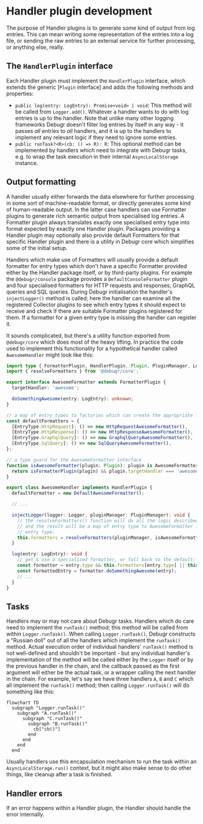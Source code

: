 # Handler plugin development

The purpose of Handler plugins is to generate some kind of output from log entries.
This can mean writing some representation of the entries into a log file, or sending
the raw entries to an external service for further processing, or anything else, really.

## The `HandlerPlugin` interface

Each Handler plugin must implement the `HandlerPlugin` interface, which extends
the generic [`Plugin` interface] and adds the following methods and properties:

 - `public log(entry: LogEntry): Promise<void> | void`: This method will be called from
   `Logger.add()`. Whatever a handler wants to do with log entries is up to the handler.
   Note that unlike many other logging frameworks Debugr doesn't filter log entries
   by itself in any way - it passes _all_ entries to _all_ handlers, and it is up to the
   handlers to implement any relevant logic if they need to ignore some entries.
 - `public runTask?<R>(cb: () => R): R`: This optional method can be implemented by
   handlers which need to integrate with Debugr tasks, e.g. to wrap the task execution
   in their internal `AsyncLocalStorage` instance.

## Output formatting

A handler usually either forwards the data elsewhere for further processing in some sort of
machine-readable format, or directly generates some kind of human-readable output. In the latter
case handlers can use Formatter plugins to generate rich semantic output from specialised
log entries. A Formatter plugin always translates exactly one specialised entry type into
format expected by exactly one Handler plugin. Packages providing a Handler plugin may optionally
also provide default Formatters for that specific Handler plugin and there is a utility in Debugr
core which simplifies some of the initial setup.

Handlers which make use of Formatters will usually provide a default formatter for entry types
which don't have a specific Formatter provided either by the Handler package itself, or by
third-party plugins. For example the `@debugr/console` package provides a `DefaultConsoleFormatter`
plugin and four specialised formatters for HTTP requests and responses, GraphQL queries and
SQL queries. During Debugr initialisation the handler's `injectLogger()` method is called;
here the handler can examine all the registered Collector plugins to see which entry types it
should expect to receive and check if there are suitable Formatter plugins registered for them.
If a formatter for a given entry type is missing the handler can register it.

It sounds complicated, but there's a utility function exported from `@debugr/core` which does
most of the heavy lifting. In practice the code used to implement this functionality for
a hypothetical handler called `AwesomeHandler` might look like this:

```typescript
import type { FormatterPlugin, HandlerPlugin, Plugin, PluginManager, Logger, LogEntry } from '@debugr/core';
import { resolveFormatters } from '@debugr/core';

export interface AwesomeFormatter extends FormatterPlugin {
  targetHandler: 'awesome';

  doSomethingAwesome(entry: LogEntry): unknown;
}

// a map of entry types to factories which can create the appropriate formatters:
const defaultFormatters = {
  [EntryType.HttpRequest]: () => new HttpRequestAwesomeFormatter(),
  [EntryType.HttpResponse]: () => new HttpResponseAwesomeFormatter(),
  [EntryType.GraphqlQuery]: () => new GraphqlQueryAwesomeFormatter(),
  [EntryType.SqlQuery]: () => new SqlQueryAwesomeFormatter(),
};

// a type guard for the AwesomeFormatter interface
function isAwesomeFormatter(plugin: Plugin): plugin is AwesomeFormatter {
  return isFormatterPlugin(plugin) && plugin.targetHandler === 'awesome';
}

export class AwesomeHandler implements HandlerPlugin {
  defaultFormatter = new DefaultAwesomeFormatter();

  // ...

  injectLogger(logger: Logger, pluginManager: PluginManager): void {
    // the resolveFormatters() function will do all the logic described above for us,
    // and the result will be a map of entry type to AwesomeFormatter instance for that
    // entry type:
    this.formatters = resolveFormatters(pluginManager, isAwesomeFormatter, defaultFormatters);
  }

  log(entry: LogEntry): void {
    // get & use a specialised formatter, or fall back to the default:
    const formatter = entry.type && this.formatters[entry.type] || this.defaultFormatter;
    const formattedEntry = formatter.doSomethingAwesome(entry);
    // ...
  }
}
```

## Tasks

Handlers may or may not care about Debugr tasks. Handlers which do care need to implement
the `runTask()` method; this method will be called from within `Logger.runTask()`. When calling
`Logger.runTask()`, Debugr constructs a "Russian doll" out of all the handlers which implement
the `runTask()` method. Actual execution order of individual handlers' `runTask()` method is
not well-defined and shouldn't be important - but any individual handler's implementation of the
method will be called either by the `Logger` itself or by the previous handler in the chain,
and the callback passed as the first argument will either be the actual task, or a wrapper
calling the next handler in the chain. For example, let's say we have three handlers `A`, `B`
and `C` which all implement the `runTask()` method; then calling `Logger.runTask()` will do
something like this:

```mermaid
flowchart TD
  subgraph "Logger.runTask()"
    subgraph "A.runTask()"
      subgraph "C.runTask()"
        subgraph "B.runTask()"
          cb["cb()"]
        end
      end
    end
  end
```

Usually handlers use this encapsulation mechanism to run the task within an `AsyncLocalStorage.run()`
context, but it might also make sense to do other things, like cleanup after a task is finished.

## Handler errors

If an error happens within a Handler plugin, the Handler should handle the error internally.

[Elastic handler]: ../packages/elastic
